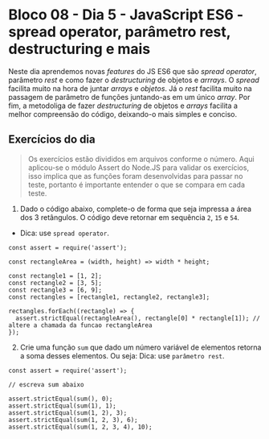 # Bloco 08 - Dia 5 - JavaScript ES6 - spread operator, parâmetro rest, destructuring e mais

Neste dia aprendemos novas *features* do JS ES6 que são *spread operator*, parâmetro *rest* e como fazer o *destructuring* de objetos e *arrrays*. O *spread* facilita muito na hora de juntar *arrays* e *objetos*. Já o *rest* facilita muito na passagem de parâmetro de funções juntando-as em um único *array*. Por fim, a metodoliga de fazer *destructuring* de objetos e *arrays* facilita a melhor compreensão do código, deixando-o mais simples e conciso.

## Exercícios do dia

> Os exercícios estão divididos em arquivos conforme o número. Aqui aplicou-se o módulo Assert do Node.JS para validar os exercícios, isso implica que as funções foram desenvolvidas para passar no teste, portanto é importante entender o que se compara em cada teste.

1. Dado o código abaixo, complete-o de forma que seja impressa a área dos 3 retângulos. O código deve retornar em sequência `2`, `15` e `54`.
  * Dica: use `spread operator`.
```
const assert = require('assert');

const rectangleArea = (width, height) => width * height;

const rectangle1 = [1, 2];
const rectangle2 = [3, 5];
const rectangle3 = [6, 9];
const rectangles = [rectangle1, rectangle2, rectangle3];

rectangles.forEach((rectangle) => {
  assert.strictEqual(rectangleArea(), rectangle[0] * rectangle[1]); // altere a chamada da funcao rectangleArea
});
```

2. Crie uma função `sum` que dado um número variável de elementos retorna a soma desses elementos. Ou seja:
Dica: use `parâmetro rest`.
```
const assert = require('assert');

// escreva sum abaixo

assert.strictEqual(sum(), 0);
assert.strictEqual(sum(1), 1);
assert.strictEqual(sum(1, 2), 3);
assert.strictEqual(sum(1, 2, 3), 6);
assert.strictEqual(sum(1, 2, 3, 4), 10);

```


